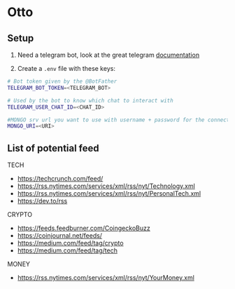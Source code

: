 # Otto

## Setup

1. Need a telegram bot, look at the great telegram [documentation](https://core.telegram.org/bots)

2. Create a `.env` file with these keys:

```bash
# Bot token given by the @BotFather
TELEGRAM_BOT_TOKEN=<TELEGRAM_BOT>

# Used by the bot to know which chat to interact with
TELEGRAM_USER_CHAT_ID=<CHAT_ID>

#MONGO srv url you want to use with username + password for the connection
MONGO_URI=<URI>
```

## List of potential feed

TECH

-   https://techcrunch.com/feed/
-   https://rss.nytimes.com/services/xml/rss/nyt/Technology.xml
-   https://rss.nytimes.com/services/xml/rss/nyt/PersonalTech.xml
-   https://dev.to/rss

CRYPTO

-   https://feeds.feedburner.com/CoingeckoBuzz
-   https://coinjournal.net/feeds/
-   https://medium.com/feed/tag/crypto
-   https://medium.com/feed/tag/tech

MONEY

-   https://rss.nytimes.com/services/xml/rss/nyt/YourMoney.xml
